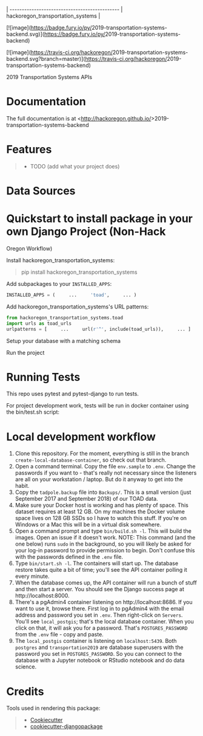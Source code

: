 |
--------------------------------------------- |
hackoregon_transportation_systems |

[![image](<https://badge.fury.io/py/>2019-transportation-systems-backend.svg)](<https://badge.fury.io/py/>2019-transportation-systems-backend)

[![image](<https://travis-ci.org/hackoregon/>2019-transportation-systems-backend.svg?branch=master)](<https://travis-ci.org/hackoregon/>2019-transportation-systems-backend)

2019 Transportation Systems APIs

# Documentation

The full documentation is at <<http://hackoregon.github.io/>>2019-transportation-systems-backend

# Features

> -   TODO (add what your project does)

# Data Sources

# Quickstart to install package in your own Django Project (Non-Hack
Oregon Workflow)

Install hackoregon_transportation_systems:

> pip install hackoregon_transportation_systems

Add subpackages to your `INSTALLED_APPS`:

```python 
INSTALLED_APPS = (     ...     'toad',     ... ) 
```

Add hackoregon_transportation_systems's URL patterns:

```python 
from hackoregon_transportation_systems.toad 
import urls as toad_urls   
urlpatterns = [     ...     url(r'^', include(toad_urls)),     ... ] 
```

Setup your database with a matching schema

Run the project

# Running Tests

This repo uses pytest and pytest-django to run tests.

For project development work, tests will be run in docker container
using the bin/test.sh script:

# Local development workflow
1. Clone this repository. For the moment, everything is still in the
branch `create-local-database-container`, so check out that branch.
2. Open a command terminal. Copy the file `env.sample` to `.env`.
Change the passwords if you want to - that's really not necessary
since the listeners are all on your workstation / laptop. But do
it anyway to get into the habit.
3. Copy the `tadpole.backup` file into `Backups/`. This is a small
version (just September 2017 and September 2018) of our TOAD data.
4. Make sure your Docker host is working and has plenty of space.
This dataset requires at least 12 GB. On my machines the Docker
volume space lives on 128 GB SSDs so I have to watch this stuff.
If you're on Windows or a Mac this will be in a virtual disk somewhere.
5. Open a command prompt and type `bin/build.sh -l`. This will build
the images. Open an issue if it doesn't work. NOTE: This command (and the one below) runs `sudo` in the background, so you will likely be asked for your log-in password to provide permission to begin. Don't confuse this with the passwords defined in the `.env` file.
6. Type `bin/start.sh -l`. The containers will start up. The database
restore takes quite a bit of time; you'll see the API container polling
it every minute.
7. When the database comes up, the API container will run a bunch of
stuff and then start a server. You should see the Django success page
at http://localhost:8000.
8. There's a pgAdmin4 container listening on http://localhost:8686.
If you want to use it, browse there. First log in to pgAdmin4 with
the email address and password you set in `.env`. Then right-click
on `Servers`. You'll see `local_postgis`; that's the local database
container. When you click on that, it will ask you for a password.
That's `POSTGRES_PASSWORD` from the `.env` file - copy and paste.
9. The `local_postgis` container is listening on `localhost:5439`.
Both `postgres` and `transportation2019` are database superusers
with the password you set in `POSTGRES_PASSWORD`. So you can connect
to the database with a Jupyter notebook or RStudio notebook and do
data science.

# Credits

Tools used in rendering this package:

> -   [Cookiecutter](<https://github.com/audreyr/cookiecutter>)
> -   [cookiecutter-djangopackage](<https://github.com/pydanny/cookiecutter-djangopackage>)
